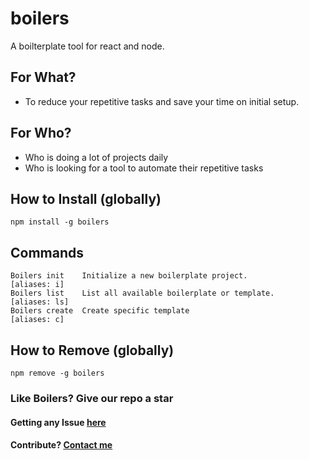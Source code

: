 # boilers

A boilterplate tool for react and node.

## For What?
  * To reduce your repetitive tasks and save your time on initial setup.

## For Who?
  * Who is doing a lot of projects daily
  * Who is looking for a tool to automate their repetitive tasks

## How to Install (globally)

```node
npm install -g boilers
```

## Commands

```
Boilers init    Initialize a new boilerplate project.            [aliases: i]
Boilers list    List all available boilerplate or template.      [aliases: ls]
Boilers create  Create specific template                         [aliases: c]
```

## How to Remove (globally)

```node
npm remove -g boilers
```

### Like Boilers? Give our repo a star

#### Getting any Issue [here](https://github.com/arulvalananto/boilers/issues)
#### Contribute? [Contact me](https://github.com/arulvalananto)

